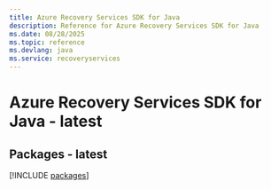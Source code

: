 ```yaml
---
title: Azure Recovery Services SDK for Java
description: Reference for Azure Recovery Services SDK for Java
ms.date: 08/28/2025
ms.topic: reference
ms.devlang: java
ms.service: recoveryservices
---
```

# Azure Recovery Services SDK for Java - latest
## Packages - latest
[!INCLUDE [packages](recovery-services-index.md)]